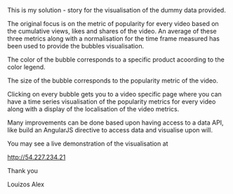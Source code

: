 This is my solution - story for the visualisation of the dummy data provided. 

The original focus is on the metric of popularity for every video based on the cumulative views, likes and shares of the video. An average of these three metrics along with a normalisation for the time frame measured has been used to provide the bubbles visualisation. 

The color of the bubble corresponds to a specific product acoording to the color legend. 

The size of the bubble corresponds to the popularity metric of the video. 

Clicking on every bubble gets you to a video specific page where you can have a time series visualisation of the popularity metrics for every video along with a display of the localisation of the video metrics. 

Many improvements can be done based upon having access to a data API, like build an AngularJS directive to access data and visualise upon will. 

You may see a live demonstration of the visualisation at 

http://54.227.234.21 

Thank you 

Louizos Alex

